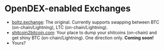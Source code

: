 # OpenDEX-enabled Exchanges

* [boltz.exchange](https://boltz.exchange/): The original. Currently supports swapping between BTC (on-chain/Lightning), LTC (on-chain/Lightning).
* [shitcoin2bitcoin.com](https://shitcoin2bitcoin.com): Your place to dump your shitcoins (on-chain) and get shiny BTC (on-chain/Lightning). One direction only. **Coming soon!**
* Yours?
